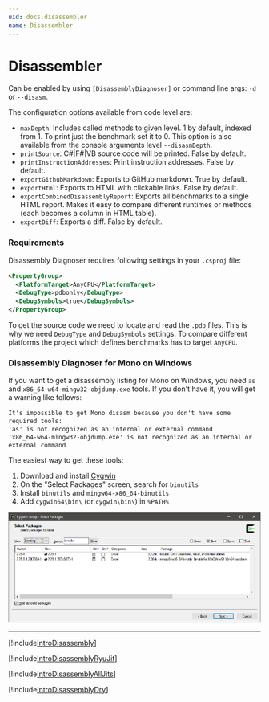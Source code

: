 ```yaml
---
uid: docs.disassembler
name: Disassembler
---
```


# Disassembler

Can be enabled by using `[DisassemblyDiagnoser]` or command line args: `-d` or `--disasm`.

The configuration options available from code level are:

* `maxDepth`: Includes called methods to given level. 1 by default, indexed from 1. To print just the benchmark set it to 0. This option is also available from the console arguments level `--disasmDepth`.
* `printSource`: C#|F#|VB source code will be printed. False by default.
* `printInstructionAddresses`: Print instruction addresses. False by default.
* `exportGithubMarkdown`: Exports to GitHub markdown. True by default.
* `exportHtml`: Exports to HTML with clickable links. False by default.
* `exportCombinedDisassemblyReport`: Exports all benchmarks to a single HTML report. Makes it easy to compare different runtimes or methods (each becomes a column in HTML table).
* `exportDiff`: Exports a diff. False by default.

### Requirements

Disassembly Diagnoser requires following settings in your `.csproj` file:

```xml
<PropertyGroup>
  <PlatformTarget>AnyCPU</PlatformTarget>
  <DebugType>pdbonly</DebugType>
  <DebugSymbols>true</DebugSymbols>
</PropertyGroup>
```

To get the source code we need to locate and read the `.pdb` files.
This is why we need `DebugType` and `DebugSymbols` settings.
To compare different platforms the project which defines benchmarks has to target `AnyCPU`.

### Disassembly Diagnoser for Mono on Windows

If you want to get a disassembly listing for Mono on Windows, you need `as` and `x86_64-w64-mingw32-objdump.exe` tools.
If you don't have it, you will get a warning like follows:

```
It's impossible to get Mono disasm because you don't have some required tools:
'as' is not recognized as an internal or external command
'x86_64-w64-mingw32-objdump.exe' is not recognized as an internal or external command
```

The easiest way to get these tools:

1. Download and install [Cygwin](https://www.cygwin.com/)
2. On the "Select Packages" screen, search for `binutils`
3. Install `binutils` and `mingw64-x86_64-binutils`
4. Add `cygwin64\bin\` (or `cygwin\bin\`) in `%PATH%`

![](../../images/cygwin-binutils.png)

---

[!include[IntroDisassembly](../samples/IntroDisassembly.md)]

[!include[IntroDisassemblyRyuJit](../samples/IntroDisassemblyRyuJit.md)]

[!include[IntroDisassemblyAllJits](../samples/IntroDisassemblyAllJits.md)]

[!include[IntroDisassemblyDry](../samples/IntroDisassemblyDry.md)]